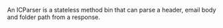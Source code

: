 An ICParser is a stateless method bin that can parse a header, email body and folder path from a response.